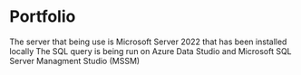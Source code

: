 # Portfolio

The server that being use is Microsoft Server 2022 that has been installed locally
The SQL query is being run on Azure Data Studio and Microsoft SQL Server Managment Studio (MSSM)
